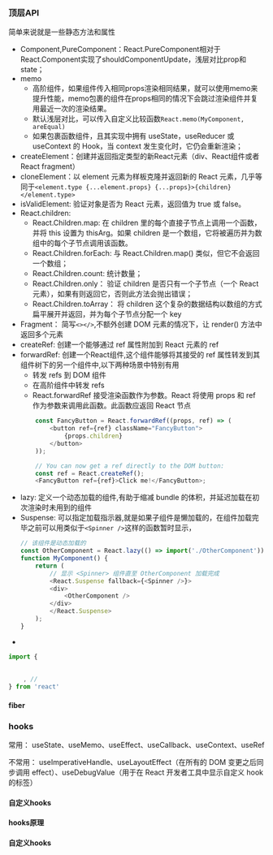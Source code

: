 ### 顶层API

简单来说就是一些静态方法和属性

- Component,PureComponent：React.PureComponent相对于React.Component实现了shouldComponentUpdate，浅层对比prop和state；
- memo
    - 高阶组件，如果组件传入相同props渲染相同结果，就可以使用memo来提升性能，memo包裹的组件在props相同的情况下会跳过渲染组件并复用最近一次的渲染结果。
    - 默认浅层对比，可以传入自定义比较函数`React.memo(MyComponent, areEqual)`
    - 如果包裹函数组件，且其实现中拥有 useState，useReducer 或 useContext 的 Hook，当 context 发生变化时，它仍会重新渲染；
- createElement：创建并返回指定类型的新React元素（div、React组件或者 React fragment）
- cloneElement：以 element 元素为样板克隆并返回新的 React 元素，几乎等同于`<element.type {...element.props} {...props}>{children}</element.type>`
- isValidElement: 验证对象是否为 React 元素，返回值为 true 或 false。
- React.children:
    - React.Children.map: 在 children 里的每个直接子节点上调用一个函数，并将 this 设置为 thisArg。如果 children 是一个数组，它将被遍历并为数组中的每个子节点调用该函数。
    - React.Children.forEach: 与 React.Children.map() 类似，但它不会返回一个数组；
    - React.Children.count: 统计数量；
    - React.Children.only： 验证 children 是否只有一个子节点（一个 React 元素），如果有则返回它，否则此方法会抛出错误；
    - React.Children.toArray： 将 children 这个复杂的数据结构以数组的方式扁平展开并返回，并为每个子节点分配一个 key
- Fragment： 简写`<></>`,不额外创建 DOM 元素的情况下，让 render() 方法中返回多个元素
- createRef: 创建一个能够通过 ref 属性附加到 React 元素的 ref
- forwardRef: 创建一个React组件,这个组件能够将其接受的 ref 属性转发到其组件树下的另一个组件中,以下两种场景中特别有用
    - 转发 refs 到 DOM 组件
    - 在高阶组件中转发 refs
    - React.forwardRef 接受渲染函数作为参数。React 将使用 props 和 ref 作为参数来调用此函数。此函数应返回 React 节点
    ```javascript
        const FancyButton = React.forwardRef((props, ref) => (
            <button ref={ref} className="FancyButton">
                {props.children}
            </button>
        ));

        // You can now get a ref directly to the DOM button:
        const ref = React.createRef();
        <FancyButton ref={ref}>Click me!</FancyButton>;
    ```
- lazy: 定义一个动态加载的组件,有助于缩减 bundle 的体积，并延迟加载在初次渲染时未用到的组件
- Suspense: 可以指定加载指示器,就是如果子组件是懒加载的，在组件加载完毕之前可以用类似于`<Spinner />`这样的函数暂时显示，
    ```javascript
    // 该组件是动态加载的
    const OtherComponent = React.lazy(() => import('./OtherComponent'));
    function MyComponent() {
        return (
            // 显示 <Spinner> 组件直至 OtherComponent 加载完成
            <React.Suspense fallback={<Spinner />}>
            <div>
                <OtherComponent />
            </div>
            </React.Suspense>
        );
    }
    ```
- 

```javascript
import {
    
    
    , // 
} from 'react'
```
#### fiber

### hooks

常用： useState、useMemo、useEffect、useCallback、useContext、useRef

不常用： useImperativeHandle、useLayoutEffect（在所有的 DOM 变更之后同步调用 effect）、useDebugValue（用于在 React 开发者工具中显示自定义 hook 的标签）

#### 自定义hooks

#### hooks原理
#### 自定义hooks